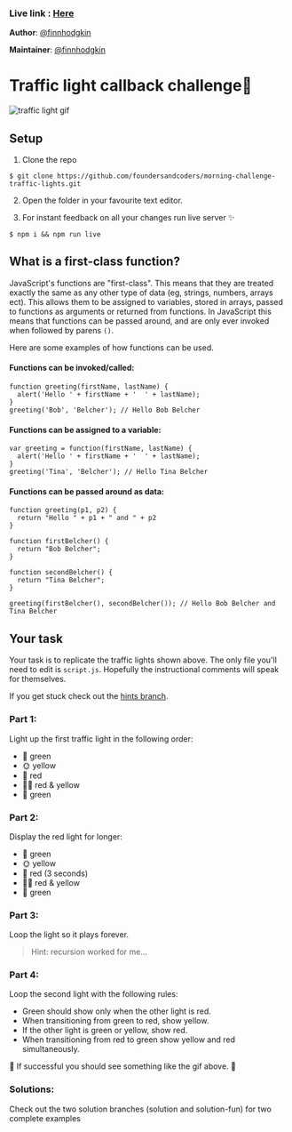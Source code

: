 ### Live link : [Here](https://alaa521.github.io/GSG-Fundamentals/morning-challenge-traffic-lights)


**Author**: [@finnhodgkin](https://github.com/finnhodgkin)

**Maintainer**: [@finnhodgkin](https://github.com/finnhodgkin)  

# Traffic light callback challenge:vertical_traffic_light:

![traffic light gif](https://user-images.githubusercontent.com/22300773/27510355-77a53678-5906-11e7-8215-845f9c987e09.gif)

## Setup

1. Clone the repo

```
$ git clone https://github.com/foundersandcoders/morning-challenge-traffic-lights.git
```

2. Open the folder in your favourite text editor.

3. For instant feedback on all your changes run live server :sparkles:

```
$ npm i && npm run live
```

## What is a first-class function?

JavaScript's functions are "first-class". This means that they are treated exactly the same as any other type of data (eg, strings, numbers, arrays ect). This allows them to be assigned to variables, stored in arrays, passed to functions as arguments or returned from functions. In JavaScript this means that functions can be passed around, and are only ever invoked when followed by parens ```()```.

Here are some examples of how functions can be used.

#### Functions can be invoked/called:
```
function greeting(firstName, lastName) {
  alert('Hello ' + firstName + '  ' + lastName);
}
greeting('Bob', 'Belcher'); // Hello Bob Belcher
```

#### Functions can be assigned to a variable:
```
var greeting = function(firstName, lastName) {
  alert('Hello ' + firstName + '  ' + lastName);
}
greeting('Tina', 'Belcher'); // Hello Tina Belcher
```

#### Functions can be passed around as data:
```
function greeting(p1, p2) {
  return "Hello " + p1 + " and " + p2
}

function firstBelcher() {
  return "Bob Belcher";
}

function secondBelcher() {
  return "Tina Belcher";
}

greeting(firstBelcher(), secondBelcher()); // Hello Bob Belcher and Tina Belcher
```



## Your task

Your task is to replicate the traffic lights shown above. The only file you'll
need to edit is `script.js`. Hopefully the instructional comments will speak for
themselves.

If you get stuck check out the [hints branch](https://github.com/foundersandcoders/morning-challenge-traffic-lights/tree/hints).

### Part 1:

Light up the first traffic light in the following order:

+ :green_apple: green
+ :sun_with_face: yellow
+ :red_circle: red
+ :red_circle::sun_with_face: red & yellow
+ :green_apple: green

### Part 2:

Display the red light for longer:

+ :green_apple: green
+ :sun_with_face: yellow
+ :red_circle: red (3 seconds)
+ :red_circle::sun_with_face: red & yellow
+ :green_apple: green

### Part 3:

Loop the light so it plays forever.

> Hint: recursion worked for me...

### Part 4:

Loop the second light with the following rules:

+ Green should show only when the other light is red.
+ When transitioning from green to red, show yellow.
+ If the other light is green or yellow, show red.
+ When transitioning from red to green show yellow and red simultaneously.

:vertical_traffic_light: If successful you should see something like the
gif above. :tada:

### Solutions:

Check out the two solution branches (solution and solution-fun) for two complete examples
